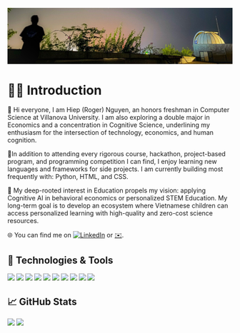 [![Header](https://github.com/hiepnguyenduc2005/hiepnguyenduc2005/blob/main/profile.jpg "Header")](http://positivevsnegative.pythonanywhere.com/)

# 👨‍🎓 Introduction
👋 Hi everyone, I am Hiep (Roger) Nguyen, an honors freshman in Computer Science at Villanova University. I am also exploring a double major in Economics and a concentration in Cognitive Science, underlining my enthusiasm for the intersection of technology, economics, and human cognition.

🌱In addition to attending every rigorous course, hackathon, project-based program, and programming competition I can find, I enjoy learning new languages and frameworks for side projects. I am currently building most frequently with: Python, HTML, and CSS. 

💞️ My deep-rooted interest in Education propels my vision: applying Cognitive AI in behavioral economics or personalized STEM Education. My long-term goal is to develop an ecosystem where Vietnamese children can access personalized learning with high-quality and zero-cost science resources.

🌐 You can find me on [![LinkedIn][1.1]][1] or [✉️](mailto:hiepnguyenduc2005@gmail.com).

## 🔧 Technologies & Tools
![](https://img.shields.io/badge/OS-Window-informational?style=flat&logo=windows&logoColor=white&color=2bbc8a)
![](https://img.shields.io/badge/Editor-VSCode-informational?style=flat&logo=visualstudiocode&logoColor=white&color=2bbc8a)
![](https://img.shields.io/badge/Editor-Jupyter-informational?style=flat&logo=jupyter&logoColor=white&color=2bbc8a)
![](https://img.shields.io/badge/Code-Python-informational?style=flat&logo=python&logoColor=white&color=2bbc8a)
![](https://img.shields.io/badge/Code-HTML-informational?style=flat&logo=html5&logoColor=white&color=2bbc8a)
![](https://img.shields.io/badge/Code-CSS-informational?style=flat&logo=css3&logoColor=white&color=2bbc8a)
![](https://img.shields.io/badge/Code-JavaScript-informational?style=flat&logo=javascript&logoColor=white&color=2bbc8a)
![](https://img.shields.io/badge/Code-Kotlin-informational?style=flat&logo=kotlin&logoColor=white&color=2bbc8a)
![](https://img.shields.io/badge/Tools-SQLite-informational?style=flat&logo=sqlite&logoColor=white&color=2bbc8a)
![](https://img.shields.io/badge/Tools-Flask-informational?style=flat&logo=flask&logoColor=white&color=2bbc8a)

## 📈 GitHub Stats
![](https://raw.githubusercontent.com/username/github-stats/master/generated/overview.svg#gh-dark-mode-only)
![](https://raw.githubusercontent.com/username/github-stats/master/generated/languages.svg#gh-dark-mode-only)

<!-- links to social media icons -->

[1.1]: https://raw.githubusercontent.com/MartinHeinz/MartinHeinz/master/linkedin-3-16.png

<!-- links to your social media accounts -->

[1]: https://www.linkedin.com/in/hiepnguyen-ams/


<!---
hiepnguyenduc2005/hiepnguyenduc2005 is a ✨ special ✨ repository because its `README.md` (this file) appears on your GitHub profile.
You can click the Preview link to take a look at your changes.
--->
